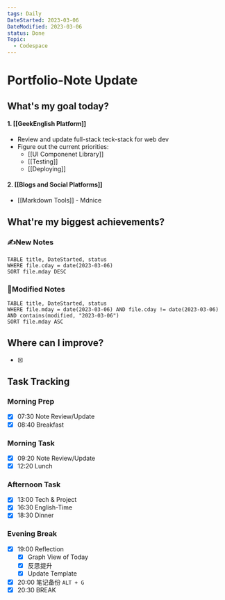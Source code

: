```yaml
---
tags: Daily
DateStarted: 2023-03-06
DateModified: 2023-03-06
status: Done
Topic:
  - Codespace
---
```


# Portfolio-Note Update

## What's my goal today?

#### 1. [[GeekEnglish Platform]]

- Review and update full-stack teck-stack for web dev
- Figure out the current priorities:
  - [[UI Componenet Library]]
  - [[Testing]]
  - [[Deploying]]

#### 2. [[Blogs and Social Platforms]]

- [[Markdown Tools]] - Mdnice

## What're my biggest achievements?

### ✍️New Notes

```dataview
TABLE title, DateStarted, status
WHERE file.cday = date(2023-03-06)
SORT file.mday DESC
```

### 📝Modified Notes

```dataview
TABLE title, DateStarted, status
WHERE file.mday = date(2023-03-06) AND file.cday != date(2023-03-06) AND contains(modified, "2023-03-06")
SORT file.mday ASC
```

## Where can I improve?

- [x]

## Task Tracking

### Morning Prep

- [x] 07:30 Note Review/Update
- [x] 08:40 Breakfast

### Morning Task

- [x] 09:20 Note Review/Update
- [x] 12:20 Lunch

### Afternoon Task

- [x] 13:00 Tech & Project
- [x] 16:30 English-Time
- [x] 18:30 Dinner

### Evening Break

- [x] 19:00 Reflection
  - [x] Graph View of Today
  - [x] 反思提升
  - [x] Update Template
- [x] 20:00 笔记备份 `ALT + G`
- [x] 20:30 BREAK
